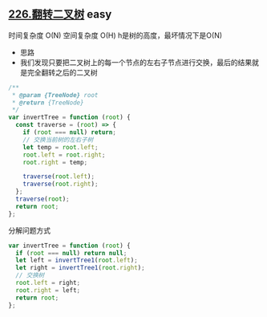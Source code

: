 ## [226.翻转二叉树](https://leetcode.cn/problems/invert-binary-tree/) <Badge type="success">easy</Badge>

时间复杂度 O(N)
空间复杂度 O(H)  h是树的高度，最坏情况下是O(N)

- 思路
- 我们发现只要把二叉树上的每一个节点的左右子节点进行交换，最后的结果就是完全翻转之后的二叉树

```js
/**
 * @param {TreeNode} root
 * @return {TreeNode}
 */
var invertTree = function (root) {
  const traverse = (root) => {
    if (root === null) return;
    // 交换当前树的左右子树
    let temp = root.left;
    root.left = root.right;
    root.right = temp;

    traverse(root.left);
    traverse(root.right);
  };
  traverse(root);
  return root;
};
```

分解问题方式

```js
var invertTree = function (root) {
  if (root === null) return null;
  let left = invertTree1(root.left);
  let right = invertTree1(root.right);
  // 交换树
  root.left = right;
  root.right = left;
  return root;
};
```
